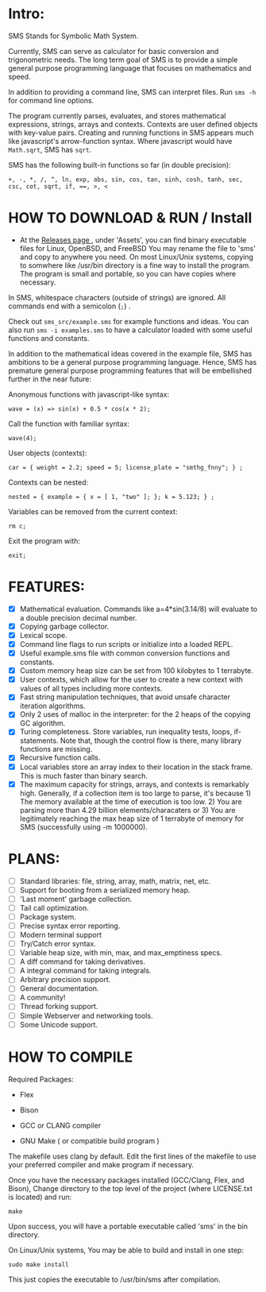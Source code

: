 # Intro:

SMS Stands for Symbolic Math System.

Currently, SMS can serve as calculator for basic conversion and trigonometric needs. The long term goal of SMS is to provide a simple general purpose programming language that focuses on mathematics and speed.

In addition to providing a command line, SMS can interpret files.
Run `sms -h` for command line options.

The program currently parses, evaluates, and stores mathematical expressions, strings, arrays and contexts. Contexts are user defined objects with key-value pairs. Creating and running functions in SMS appears much like javascript's arrow-function syntax. Where javascript would have `Math.sqrt`, SMS has `sqrt`.

SMS has the following built-in functions so far (in double precision):

`+, -, *, /, ^, ln, exp, abs, sin, cos, tan, sinh, cosh, tanh, sec, csc, cot, sqrt, if, ==, >, <` 

# HOW TO DOWNLOAD & RUN / Install
- At the [ Releases page ](https://github.com/reginaldford/sms/releases)  , under 'Assets', you can find binary executable files for Linux, OpenBSD, and FreeBSD You may rename the file to 'sms' and copy to anywhere you need. On most Linux/Unix systems, copying to somwhere like /usr/bin directory is a fine way to install the program. The program is small and portable, so you can have copies where necessary.

In SMS, whitespace characters (outside of strings) are ignored. All commands end with a semicolon (`;`) .

Check out `sms_src/example.sms` for example functions and ideas.
You can also run `sms -i examples.sms` to have a calculator loaded with some useful functions and constants.

In addition to the mathematical ideas covered in the example file, SMS has ambitions to be a general purpose programming language. Hence, SMS has premature general purpose programming features that will be embellished further in the near future:

Anonymous functions with javascript-like syntax:

`wave = (x) => sin(x) + 0.5 * cos(x * 2);`

Call the function with familiar syntax:

`wave(4);`

User objects (contexts):

`car = { weight = 2.2; speed = 5; license_plate = "smthg_fnny"; } ; `

Contexts can be nested:

`nested = { example = { x = [ 1, "two" ]; }; k = 5.123; } ;`

Variables can be removed from the current context:

`rm c;`

Exit the program with:

`exit; `


# FEATURES:
- [x] Mathematical evaluation. Commands like a=4*sin(3.14/8) will evaluate to a double precision decimal number.
- [x] Copying garbage collector.
- [x] Lexical scope.
- [x] Command line flags to run scripts or initialize into a loaded REPL.
- [x] Useful example.sms file with common conversion functions and constants.
- [x] Custom memory heap size can be set from 100 kilobytes to 1 terrabyte.
- [x] User contexts, which allow for the user to create a new context with values of all types including more contexts.
- [x] Fast string manipulation techniques, that avoid unsafe character iteration algorithms.
- [x] Only 2 uses of malloc in the interpreter: for the 2 heaps of the copying GC algorithm.
- [x] Turing completeness. Store variables, run inequality tests, loops, if-statements. Note that, though the control flow is there, many library functions are missing.
- [x] Recursive function calls.
- [x] Local variables store an array index to their location in the stack frame. This is much faster than binary search.
- [x] The maximum capacity for strings, arrays, and contexts is remarkably high. Generally, if a collection item is too large to parse, it's because 1) The memory available at the time of execution is too low. 2) You are parsing more than 4.29 billion elements/characaters or 3) You are legitimately reaching the max heap size of 1 terrabyte of memory for SMS (successfully using -m 1000000).

# PLANS:
- [ ] Standard libraries: file, string, array, math, matrix, net, etc.
- [ ] Support for booting from a serialized memory heap.
- [ ] 'Last moment' garbage collection.
- [ ] Tail call optimization.
- [ ] Package system.
- [ ] Precise syntax error reporting.
- [ ] Modern terminal support
- [ ] Try/Catch error syntax.
- [ ] Variable heap size, with min, max, and max_emptiness specs.
- [ ] A diff command for taking derivatives.
- [ ] A integral command for taking integrals.
- [ ] Arbitrary precision support.
- [ ] General documentation.
- [ ] A community!
- [ ] Thread forking support.
- [ ] Simple Webserver and networking tools.
- [ ] Some Unicode support.

# HOW TO COMPILE

Required Packages:

- Flex

- Bison

- GCC or CLANG compiler

- GNU Make ( or compatible build program )

The makefile uses clang by default.
Edit the first lines of the makefile to use your preferred compiler and make program if necessary.

Once you have the necessary packages installed (GCC/Clang, Flex, and Bison),
Change directory to the top level of the project (where LICENSE.txt is located) and run:

`make`

Upon success, you will have a portable executable called 'sms' in the bin directory.

On Linux/Unix systems, You may be able to build and install in one step:

`sudo make install`

This just copies the executable to /usr/bin/sms after compilation.
